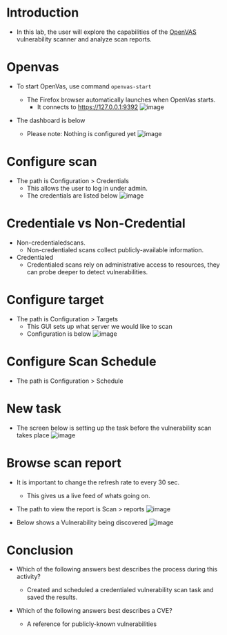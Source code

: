 # Introduction
- In this lab, the user will explore the capabilities of the [OpenVAS](openvas.org) vulnerability scanner and analyze scan reports.

# Openvas
- To start OpenVas, use command ``openvas-start``
  - The Firefox browser automatically launches when OpenVas starts.
  	-  It connects to https://127.0.0.1:9392
  	![image](https://user-images.githubusercontent.com/81980702/122591154-2c928080-d028-11eb-9792-6a706b2d694c.png)

- The dashboard is below
  - Please note: Nothing is configured yet 
![image](https://user-images.githubusercontent.com/81980702/122591232-4764f500-d028-11eb-9d0a-b04c41ac8ccf.png)

# Configure scan
- The path is Configuration > Credentials
   - This allows the user to log in under admin.  
   - The credentials are listed below 
![image](https://user-images.githubusercontent.com/81980702/122591534-b5a9b780-d028-11eb-8a01-91cc5d3a53bd.png)

# Credentiale vs Non-Credential
- Non-credentialedscans.
  - Non-credentialed scans collect publicly-available information.  
- Credentialed 
  - Credentialed scans rely on administrative access to resources, they can probe deeper to detect vulnerabilities.

# Configure target
- The path is Configuration > Targets
   -  This GUI sets up what server we would like to scan
   - Configuration is below
![image](https://user-images.githubusercontent.com/81980702/122591922-3e285800-d029-11eb-8ea6-7027e23c4967.png)

# Configure Scan Schedule 
- The path is Configuration > Schedule 

# New task
- The screen below is setting up the task before the vulnerability scan takes place
![image](https://user-images.githubusercontent.com/81980702/122615376-0c75b800-d04e-11eb-8df7-f269d2be2a15.png)

# Browse scan report
- It is important to change the refresh rate to every 30 sec.
	- This gives us a live feed of whats going on. 

- The path to view the report is Scan > reports 
![image](https://user-images.githubusercontent.com/81980702/122615788-c3723380-d04e-11eb-8925-174137516be6.png)

- Below shows a Vulnerability being discovered 
![image](https://user-images.githubusercontent.com/81980702/122615866-edc3f100-d04e-11eb-865e-dd710e65f8a8.png)

# Conclusion
- Which of the following answers best describes the process during this activity?
  - Created and scheduled a credentialed vulnerability scan task and saved the results.

- Which of the following answers best describes a CVE?
  - A reference for publicly-known vulnerabilities
